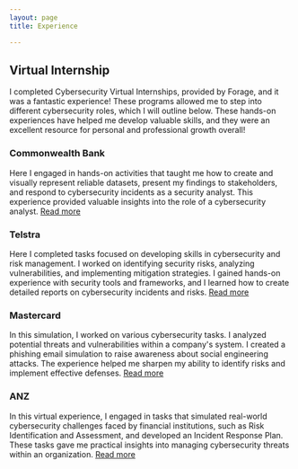 ```yaml
---
layout: page
title: Experience

---
```


## Virtual Internship

I completed Cybersecurity Virtual Internships, provided by Forage, and it was a fantastic experience! These programs allowed me to step into different cybersecurity roles, which I will outline below.
These hands-on experiences have helped me develop valuable skills, and they were an excellent resource for personal and professional growth overall!

### Commonwealth Bank
Here I engaged in hands-on activities that taught me how to create and visually represent reliable datasets, present my findings to stakeholders, and respond to cybersecurity incidents as a security analyst. This experience provided valuable insights into the role of a cybersecurity analyst.
[Read more](./about)

### Telstra

Here I completed tasks focused on developing skills in cybersecurity and risk management. I worked on identifying security risks, analyzing vulnerabilities, and implementing mitigation strategies.  I gained hands-on experience with security tools and frameworks, and I learned how to create detailed reports on cybersecurity incidents and risks.
[Read more](./about)

### Mastercard

In this simulation, I worked on various cybersecurity tasks. I analyzed potential threats and vulnerabilities within a company's system. I created a phishing email simulation to raise awareness about social engineering attacks. The experience helped me sharpen my ability to identify risks and implement effective defenses.
[Read more](./about)

### ANZ

In this virtual experience, I engaged in tasks that simulated real-world cybersecurity challenges faced by financial institutions, such as Risk Identification and Assessment, and developed an Incident Response Plan. These tasks gave me practical insights into managing cybersecurity threats within an organization.
[Read more](./about)

